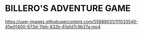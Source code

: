 # BILLERO'S ADVENTURE GAME






https://user-images.githubusercontent.com/55889031/111533540-45e01400-873d-11eb-832b-81a1d7c9b37a.mp4

